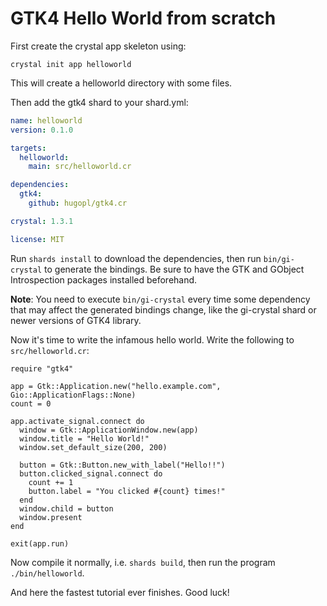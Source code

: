 # GTK4 Hello World from scratch

First create the crystal app skeleton using:

```
crystal init app helloworld
```

This will create a helloworld directory with some files.

Then add the gtk4 shard to your shard.yml:

```YAML
name: helloworld
version: 0.1.0

targets:
  helloworld:
    main: src/helloworld.cr

dependencies:
  gtk4:
    github: hugopl/gtk4.cr

crystal: 1.3.1

license: MIT
```

Run `shards install` to download the dependencies, then run `bin/gi-crystal` to generate the bindings. Be sure to have the
GTK and GObject Introspection packages installed beforehand.

**Note**: You need to execute `bin/gi-crystal` every time some dependency that may affect the generated bindings change, like
the gi-crystal shard or newer versions of GTK4 library.

Now it's time to write the infamous hello world. Write the following to `src/helloworld.cr`:

```Crystal
require "gtk4"

app = Gtk::Application.new("hello.example.com", Gio::ApplicationFlags::None)
count = 0

app.activate_signal.connect do
  window = Gtk::ApplicationWindow.new(app)
  window.title = "Hello World!"
  window.set_default_size(200, 200)

  button = Gtk::Button.new_with_label("Hello!!")
  button.clicked_signal.connect do
    count += 1
    button.label = "You clicked #{count} times!"
  end
  window.child = button
  window.present
end

exit(app.run)
```

Now compile it normally, i.e. `shards build`, then run the program `./bin/helloworld`.

And here the fastest tutorial ever finishes. Good luck!

